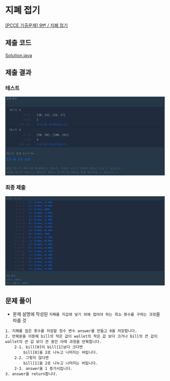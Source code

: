 # 지폐 접기

[[PCCE 기출문제] 9번 / 지폐 접기](https://school.programmers.co.kr/learn/courses/30/lessons/340199)

## 제출 코드

[Solution.java](/programmers/level-1/지폐%20접기/Solution.java)

## 제출 결과

### 테스트

![테스트](/programmers/level-1/지폐%20접기/img/result-1.JPG)

### 최종 제출

![최종 제출](/programmers/level-1/지폐%20접기/img/result-2.JPG)

## 문제 풀이

- 문제 설명에 작성된 `지폐를 지갑에 넣기 위해 접어야 하는 최소 횟수를 구하는 과정`을 따를 것

```
1. 지폐를 접은 횟수를 저장할 정수 변수 answer를 만들고 0을 저장합니다.
2. 반복문을 이용해 bill의 작은 값이 wallet의 작은 값 보다 크거나 bill의 큰 값이 wallet의 큰 값 보다 큰 동안 아래 과정을 반복합니다.
    2-1. bill[0]이 bill[1]보다 크다면
        bill[0]을 2로 나누고 나머지는 버립니다.
    2-2. 그렇지 않다면
        bill[1]을 2로 나누고 나머지는 버립니다.
    2-3. answer을 1 증가시킵니다.
3. answer을 return합니다.
```
